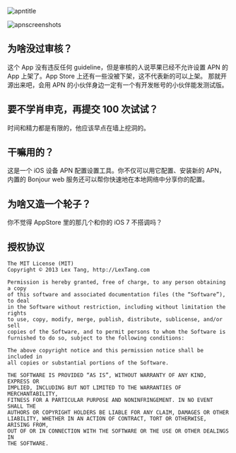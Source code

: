 ![apntitle](https://f.cloud.github.com/assets/219689/1721100/337b7862-6216-11e3-8019-644bd3424db0.png)

![apnscreenshots](https://f.cloud.github.com/assets/219689/1720769/ecf451b0-620c-11e3-87bd-542b733f0c28.jpg)

## 为啥没过审核？
这个 App 没有违反任何 guideline，但是审核的人说苹果已经不允许设置 APN 的 App 上架了。App Store 上还有一些没被下架，这不代表新的可以上架。
那就开源出来吧，会用 APN 的小伙伴身边一定有一个有开发帐号的小伙伴能发测试版。

## 要不学肖申克，再提交 100 次试试？
时间和精力都是有限的，他应该早点在墙上挖洞的。

## 干嘛用的？
这是一个 iOS 设备 APN 配置设置工具。你不仅可以用它配置、安装新的 APN，
内置的 Bonjour web 服务还可以帮你快速地在本地网络中分享你的配置。

## 为啥又造一个轮子？
你不觉得 AppStore 里的那几个和你的 iOS 7 不搭调吗？

## 授权协议
```
The MIT License (MIT)
Copyright © 2013 Lex Tang, http://LexTang.com

Permission is hereby granted, free of charge, to any person obtaining a copy
of this software and associated documentation files (the “Software”), to deal
in the Software without restriction, including without limitation the rights
to use, copy, modify, merge, publish, distribute, sublicense, and/or sell
copies of the Software, and to permit persons to whom the Software is
furnished to do so, subject to the following conditions:

The above copyright notice and this permission notice shall be included in
all copies or substantial portions of the Software.

THE SOFTWARE IS PROVIDED “AS IS”, WITHOUT WARRANTY OF ANY KIND, EXPRESS OR
IMPLIED, INCLUDING BUT NOT LIMITED TO THE WARRANTIES OF MERCHANTABILITY,
FITNESS FOR A PARTICULAR PURPOSE AND NONINFRINGEMENT. IN NO EVENT SHALL THE
AUTHORS OR COPYRIGHT HOLDERS BE LIABLE FOR ANY CLAIM, DAMAGES OR OTHER
LIABILITY, WHETHER IN AN ACTION OF CONTRACT, TORT OR OTHERWISE, ARISING FROM,
OUT OF OR IN CONNECTION WITH THE SOFTWARE OR THE USE OR OTHER DEALINGS IN
THE SOFTWARE.
```